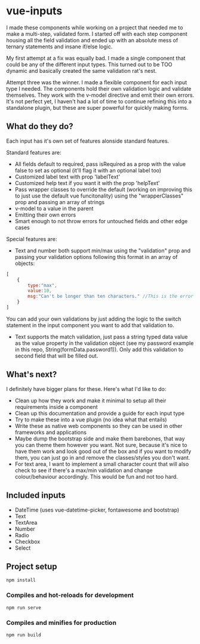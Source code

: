# vue-inputs

I made these components while working on a project that needed me to make a multi-step, validated form. I started off with each step component housing all the field validation and ended up with an absolute mess of ternary statements and insane if/else logic.

My first attempt at a fix was equally bad. I made a single component that could be any of the different input types. This turned out to be TOO dynamic and basically created the same validation rat's nest.

Attempt three was the winner. I made a flexible component for each input type I needed. The components hold their own validation logic and validate themselves. They work with the v-model directive and emit their own errors. It's not perfect yet, I haven't had a lot of time to continue refining this into a standalone plugin, but these are super powerful for quickly making forms.

## What do they do?
Each input has it's own set of features alonside standard features.

Standard features are:
- All fields default to required, pass isRequired as a prop with the value false to set as optional (it'll flag it with an optional label too)
- Customized label text with prop 'labelText'
- Customized help text if you want it with the prop 'helpText'
- Pass wrapper classes to override the default (working on improving this to just use the default vue funcitonality) using the "wrapperClasses" prop and passing an array of strings
- v-model to a value in the parent
- Emitting their own errors
- Smart enough to not throw errors for untouched fields and other edge cases

Special features are:
- Text and number both support min/max using the "validation" prop and passing your validation options following this format in an array of objects:
```javascript
[
    {
        type:"max",
        value:10,
        msg:"Can't be longer than ten characters." //This is the error message pushed into help text on error
    }
]
```
You can add your own validations by just adding the logic to the switch statement in the input component you want to add that validation to.
- Text supports the match validation, just pass a string typed data value as the value property in the validation object (see my password example in this repo, String(formData.password1)). Only add this validation to second field that will be filled out.

## What's next?
I definitely have bigger plans for these. Here's what I'd like to do:
- Clean up how they work and make it minimal to setup all their requirements inside a component
- Clean up this documentation and provide a guide for each input type
- Try to make these into a vue plugin (no idea what that entails)
- Write these as native web components so they can be used in other frameworks and applications
- Maybe dump the bootstrap side and make them barebones, that way you can theme them however you want. Not sure, because it's nice to have them work and look good out of the box and if you want to modify them, you can just go in and remove the classes/styles you don't want.
- For text area, I want to implement a small character count that will also check to see if there's a max/min validation and change colour/behaviour accordingly. This would be fun and not too hard. 

## Included inputs
- DateTime (uses vue-datetime-picker, fontawesome and bootstrap)
- Text
- TextArea
- Number
- Radio
- Checkbox
- Select

## Project setup
```
npm install
```

### Compiles and hot-reloads for development
```
npm run serve
```

### Compiles and minifies for production
```
npm run build
```

